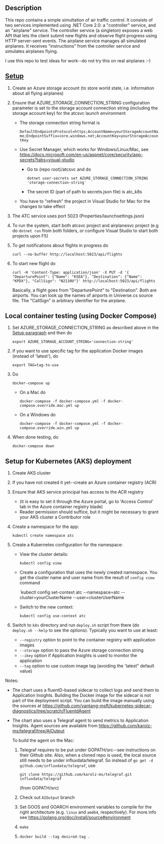 Description
----
This repo contains a simple simultation of air traffic control. It consists of two services implemented using .NET Core 2.0: a "controller" service, and an "airplane" service. The controller service (a singleton) exposes a web API that lets the client submit new flights and observe flight progress using HTTP server-sent events. The airplane service manages all simulated airplanes. It receives "instructions" from the controller service and simulates airplanes flying.

I use this repo to test ideas for work--do not try this on real airplanes :-)

[Setup](#setup)
----

1. Create an Azure storage account (to store world state, i.e. information about all flying airplanes)
1. Ensure that AZURE_STORAGE_CONNECTION_STRING configuration parameter is set to the storage account connection string (including the storage account key) for the atcsvc launch environment
    * The storage connection string format is 
    
        `DefaultEndpointsProtocol=https;AccountName=yourStorageAccountName;EndpointSuffix=core.windows.net;AccountKey=yourStorageAccountKey`

    * Use Secret Manager, which works for Windows/Linux/Mac, see https://docs.microsoft.com/en-us/aspnet/core/security/app-secrets?tabs=visual-studio
        * Go to (repo root)/atcsvc and do 
            
            `dotnet user-secrets set AZURE_STORAGE_CONNECTION_STRING 'storage-connection-string'`

        * The secret ID (part of path to secrets.json file) is atc_k8s
    * You have to "refresh" the project in Visual Studio for Mac for the changes to take effect
1. The ATC service uses port 5023 (Properties/launchsettings.json)
1. To run the system, start both atcsvc project and airplanesvc project (e.g do `dotnet run` from both folders, or configure Visual Studio to start both projects upon F5)
1. To get notifications about flights in progress do

    `curl --no-buffer http://localhost:5023/api/flights`

1. To start new flight do

    `curl -H 'Content-Type: application/json' -X PUT -d '{ "DeparturePoint": {"Name": "KSEA"}, "Destination": {"Name": "KPDX"}, "CallSign": "N2130U"}' http://localhost:5023/api/flights`

    Basically, a flight goes from "DeparturePoint" to "Destination". Both are airports. You can look up the names of airports in Universe.cs source file. The "CallSign" is arbitrary identifier for the airplane.

Local container testing (using Docker Compose)
----

1. Set AZURE_STORAGE_CONNECTION_STRING as described above in the [Setup paragraph](#setup) and then do

    `export AZURE_STORAGE_ACCOUNT_STRING='connection-string'`

1. If you want to use specific tag for the application Docker images (instead of 'latest'), do

    `export TAG=tag-to-use`
    
1. Do

    `docker-compose up`
    
    * On a Mac do 
    
        `docker-compose -f docker-compose.yml -f docker-compose.override.mac.yml up`

    * On a Windows do
    
        `docker-compose -f docker-compose.yml -f docker-compose.override.win.yml up`

1. When done testing, do 

    `docker-compose down`

Setup for Kubernetes (AKS) deployment
----
1. Create AKS cluster
1. If you have not created it yet--create an Azure container registry (ACR)
1. Ensure that AKS service principal has access to the ACR registry 
    * (it is easy to set it through the Azure portal, go to 'Access Control' tab in the Azure container registry blade)
    * Reader permission should suffice, but it might be necessary to grant your AKS cluster a Contributor role
1. Create a namespace for the app: 
    
    `kubectl create namespace atc`

1. Create a Kubernetes configuration for the namespace:
    * View the cluster details:

        `kubectl config view`

    * Create a configuration that uses the newly created namespace. You get the cluster name and user name from the result of `config view` command
    
         `kubectl config set-context atc --namespace=atc --cluster=yourClusterName --user=clusterUserName

    * Switch to the new context:

        `kubectl config use-context atc`

1. Switch to `k8s` directory and run `deploy.sh` script from there (do `deploy.sh --help` to see the options). Typically you want to use at least:

    * `--registry` option to point to the container registry with application images
    * `--storage` option to pass the Azure storage connection string
    * `--ikey` option if Application Insights is used to monitor the application
    * `--tag` option to use custom image tag (avoiding the 'latest" default value)

Notes:
* The chart uses a fluentD-based sidecar to collect logs and send them to Application Insights. 
Building the Docker image for the sidecar is not part of the deployment script. 
You can build the image manually using the sources at 
https://github.com/yantang-msft/kubernetes-sidecar-diagnostics/tree/scratch/FluentdAgent
* The chart also uses a Telegraf agent to send metrics to Application Insights. 
Agent sources are available from https://github.com/karolz-ms/telegraf/tree/AIOutput 
    
    To build the agent on the Mac:
         
    1. Telegraf requires to be put under GOPATH/src--see instructions on their Github site. Also, when a cloned repo is used, the local source still needs to be under influxdata/telegraf. So instead of `go get -d github.com/influxdata/telegraf`, use 
	
        `git clone https://github.com/karolz-ms/telegraf.git influxdata/telegraf`
    
        (from GOPATH/src)

    1. Check out `AIOutput` branch
    1. Set GOOS and GOARCH environment variables to compile for the right architecture (e.g. `linux` and `amd64`, respectively). For more info see https://golang.org/doc/install/source#environment 
    1. `make`
    1. `docker build --tag desired-tag .`